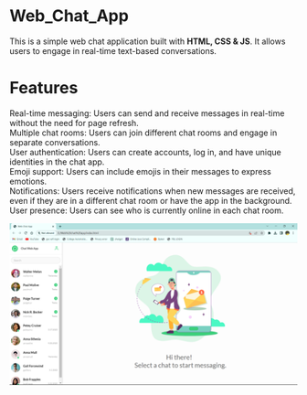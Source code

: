 # Web_Chat_App
This is a simple web chat application built with **HTML, CSS & JS**. It allows users to engage in real-time text-based conversations.

# **Features**<br>
Real-time messaging: Users can send and receive messages in real-time without the need for page refresh.<br>
Multiple chat rooms: Users can join different chat rooms and engage in separate conversations.<br>
User authentication: Users can create accounts, log in, and have unique identities in the chat app.<br>
Emoji support: Users can include emojis in their messages to express emotions.<br>
Notifications: Users receive notifications when new messages are received, even if they are in a different chat room or have the app in the background.<br>
User presence: Users can see who is currently online in each chat room.<br>

<img src="preview.png"/>
